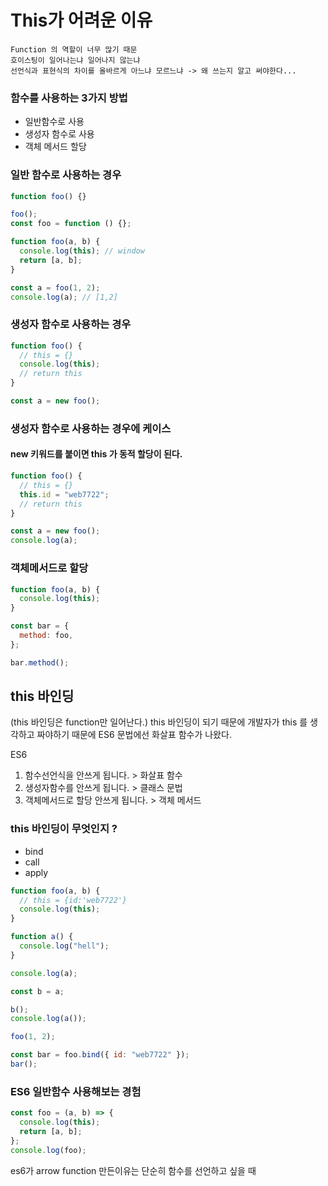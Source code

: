 # This가 어려운 이유

```
Function 의 역할이 너무 많기 때문
호이스팅이 일어나는냐 일어나지 않는냐
선언식과 표현식의 차이를 올바르게 아느냐 모르느냐 -> 왜 쓰는지 알고 써야한다...
```

### 함수를 사용하는 3가지 방법

- 일반함수로 사용
- 생성자 함수로 사용
- 객체 메서드 할당

### 일반 함수로 사용하는 경우

```js
function foo() {}

foo();
const foo = function () {};
```

```js
function foo(a, b) {
  console.log(this); // window
  return [a, b];
}

const a = foo(1, 2);
console.log(a); // [1,2]
```

### 생성자 함수로 사용하는 경우

```js
function foo() {
  // this = {}
  console.log(this);
  // return this
}

const a = new foo();
```

### 생성자 함수로 사용하는 경우에 케이스

#### new 키워드를 붙이면 this 가 동적 할당이 된다.

```js
function foo() {
  // this = {}
  this.id = "web7722";
  // return this
}

const a = new foo();
console.log(a);
```

### 객체메서드로 할당

```js
function foo(a, b) {
  console.log(this);
}

const bar = {
  method: foo,
};

bar.method();
```

## this 바인딩

(this 바인딩은 function만 일어난다.)
this 바인딩이 되기 때문에 개발자가 this 를 생각하고 짜야하기 때문에 ES6 문법에선 화살표 함수가 나왔다.

ES6

1. 함수선언식을 안쓰게 됩니다. > 화살표 함수
2. 생성자함수를 안쓰게 됩니다. > 클래스 문법
3. 객체메서드로 할당 안쓰게 됩니다. > 객체 메서드

### this 바인딩이 무엇인지 ?

- bind
- call
- apply

```js
function foo(a, b) {
  // this = {id:'web7722'}
  console.log(this);
}

function a() {
  console.log("hell");
}

console.log(a);

const b = a;

b();
console.log(a());

foo(1, 2);

const bar = foo.bind({ id: "web7722" });
bar();
```

### ES6 일반함수 사용해보는 경험

```js
const foo = (a, b) => {
  console.log(this);
  return [a, b];
};
console.log(foo);
```

es6가 arrow function 만든이유는
단순히 함수를 선언하고 싶을 때
